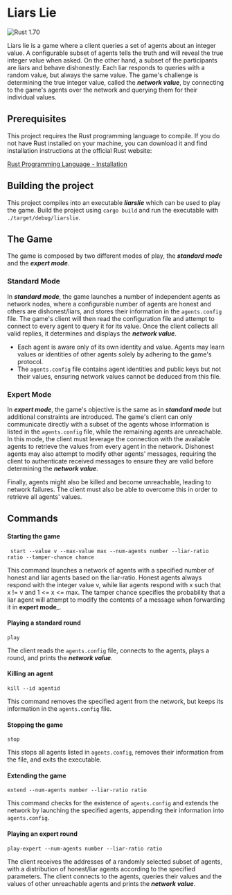 # Liars Lie

![Rust 1.70](https://img.shields.io/badge/rustc-1.70%2B-blue.svg)

Liars lie is a game where a client queries a set of agents about an integer value. A configurable subset of agents tells the truth and will reveal the true integer value when asked. On the other hand, a subset of the participants are liars and behave dishonestly. Each liar responds to queries with a random value, but always the same value. The game's challenge is determining the true integer value, called the **_network value_**, by connecting to the game's agents over the network and querying them for their individual values.

## Prerequisites

This project requires the Rust programming language to compile. If you do not have Rust installed on your machine, you can download it and find installation instructions at the official Rust website:

[Rust Programming Language - Installation](https://www.rust-lang.org/tools/install)

## Building the project

This project compiles into an executable **_liarslie_** which can be used to play the game. Build the project using `cargo build` and run the executable with `./target/debug/liarslie`.

## The Game

The game is composed by two different modes of play, the _**standard mode**_ and the _**expert mode**_. 

### Standard Mode

In _**standard mode**_, the game launches a number of independent agents as network nodes, where a configurable number of agents are honest and others are dishonest/liars, and stores their information in the `agents.config` file. The game's client will then read the configuration file and attempt to connect to every agent to query it for its value. Once the client collects all valid replies, it determines and displays the **_network value_**.

- Each agent is aware only of its own identity and value. Agents may learn values or identities of other agents solely by adhering to the game's protocol.
- The `agents.config` file contains agent identities and public keys but not their values, ensuring network values cannot be deduced from this file.
  
### Expert Mode

In _**expert mode**_, the game's objective is the same as in _**standard mode**_ but additional constraints are introduced. The game's client can only communicate directly with a subset of the agents whose information is listed in the `agents.config` file, while the remaining agents are unreachable. In this mode, the client must leverage the connection with the available agents to retrieve the values from every agent in the network. Dishonest agents may also attempt to modify other agents' messages, requiring the client to authenticate received messages to ensure they are valid before determining the **_network value_**. 

Finally, agents might also be killed and become unreachable, leading to network failures. The client must also be able to overcome this in order to retrieve all agents' values.

## Commands

#### Starting the game

``` start --value v --max-value max --num-agents number --liar-ratio ratio --tamper-chance chance```

This command launches a network of agents with a specified number of honest and liar agents based on the liar-ratio. Honest agents always respond with the integer value v, while liar agents respond with x such that x != v and 1 <= x <= max. The tamper chance specifies the probability that a liar agent will attempt to modify the contents of a message when forwarding it in **expert mode**_.

#### Playing a standard round

```play```

The client reads the `agents.config` file, connects to the agents, plays a round, and prints the **_network value_**.

#### Killing an agent

```kill --id agentid```

This command removes the specified agent from the network, but keeps its information in the `agents.config` file.

#### Stopping the game

```stop```

This stops all agents listed in `agents.config`, removes their information from the file, and exits the executable.

#### Extending the game

```extend --num-agents number --liar-ratio ratio```

This command checks for the existence of `agents.config` and extends the network by launching the specified agents, appending their information into `agents.config`.

#### Playing an expert round

```play-expert --num-agents number --liar-ratio ratio```

The client receives the addresses of a randomly selected subset of agents, with a distribution of honest/liar agents according to the specified parameters. The client connects to the agents, queries their values and the values of other unreachable agents and prints the **_network value_**.
